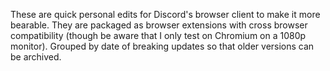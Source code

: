 These are quick personal edits for Discord's browser client to make it more bearable. They are packaged as browser extensions with cross browser compatibility (though be aware that I only test on Chromium on a 1080p monitor). Grouped by date of breaking updates so that older versions can be archived.
